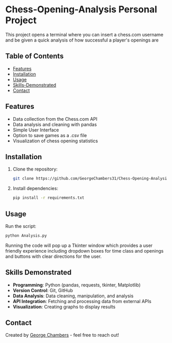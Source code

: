 # Chess-Opening-Analysis Personal Project

This project opens a terminal where you can insert a chess.com username and be given a quick analysis of how successful a player's openings are

## Table of Contents
- [Features](#features)
- [Installation](#installation)
- [Usage](#usage)
- [Skills-Demonstrated](#skills-demonstrated)
- [Contact](#contact)


## Features

- Data collection from the Chess.com API
- Data analysis and cleaning with pandas
- Simple User Interface
- Option to save games as a .csv file
- Visualization of chess opening statistics

## Installation

1. Clone the repository:
   ```bash
   git clone https://github.com/GeorgeChambers31/Chess-Opening-Analysis.git
   ```

2. Install dependencies:
   ```bash
   pip install -r requirements.txt
   ```

## Usage

 Run the script:
   ```bash
   python Analysis.py
   ```

Running the code will pop up a Tkinter window which provides a user friendly experience including dropdown boxes for time class and openings and buttons with clear directions for the user.

## Skills Demonstrated

- **Programming**: Python (pandas, requests, tkinter, Matplotlib)
- **Version Control**: Git, GitHub
- **Data Analysis**: Data cleaning, manipulation, and analysis
- **API Integration**: Fetching and processing data from external APIs
- **Visualization**: Creating graphs to display results

## Contact

Created by [George Chambers](https://github.com/GeorgeChambers31) - feel free to reach out!